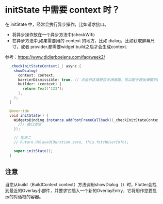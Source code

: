 # initState 中需要 context 时？

在 initState 中，经常会执行异步操作，比如请求接口。

- 将异步操作放在一个异步方法中(checkWifi)
- 在异步方法中,如果需要用的 context 的地方，比如 dialog，比如获取屏幕尺寸，或者 provider.都需要widget build之后才会生成context.


参考：https://www.didierboelens.com/faq/week2/
```java
  _checkInitStateContext(_) async {
    showDialog(
      context: context,
      barrierDismissible: true, // 点击外区域是否关闭弹窗，可以配合超出弹窗外区域
      builder: (context) {
        return Text('123');
      },
    );
  }

  @override
  void initState() {
    WidgetsBinding.instance.addPostFrameCallback((_checkInitStateContext){
      /// 接口请求
    });

    // 写法二
    // Future.delayed(Duration.zero, this.fetchUserInfo);

    super.initState();
  }
```


## 注意

当您从build（BuildContext context）方法调用showDialog（）时，Flutter会找到最近的Overlay小部件，并要求它插入一个新的OverlayEntry，它将用作您要显示的对话框的容器。